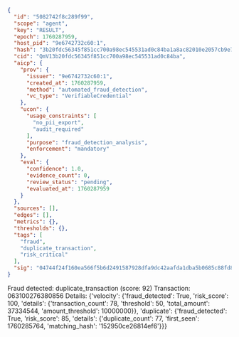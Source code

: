 ```json
{
  "id": "5082742f8c289f99",
  "scope": "agent",
  "key": "RESULT",
  "epoch": 1760287959,
  "host_pid": "9e6742732c60:1",
  "hash": "3b20fdc56345f851cc700a98ec545531ad0c84ba1a8ac82010e2057cb9e78cb0",
  "cid": "QmV13b20fdc56345f851cc700a98ec545531ad0c84ba",
  "aicp": {
    "prov": {
      "issuer": "9e6742732c60:1",
      "created_at": 1760287959,
      "method": "automated_fraud_detection",
      "vc_type": "VerifiableCredential"
    },
    "ucon": {
      "usage_constraints": [
        "no_pii_export",
        "audit_required"
      ],
      "purpose": "fraud_detection_analysis",
      "enforcement": "mandatory"
    },
    "eval": {
      "confidence": 1.0,
      "evidence_count": 0,
      "review_status": "pending",
      "evaluated_at": 1760287959
    }
  },
  "sources": [],
  "edges": [],
  "metrics": {},
  "thresholds": {},
  "tags": [
    "fraud",
    "duplicate_transaction",
    "risk_critical"
  ],
  "sig": "04744f24f160ea566f5b6d2491587928dfa9dc42aafda1dba5b0685c88fd8a58"
}
```

Fraud detected: duplicate_transaction (score: 92)
Transaction: 063100276380856
Details: {'velocity': {'fraud_detected': True, 'risk_score': 100, 'details': {'transaction_count': 78, 'threshold': 50, 'total_amount': 37334544, 'amount_threshold': 10000000}}, 'duplicate': {'fraud_detected': True, 'risk_score': 85, 'details': {'duplicate_count': 77, 'first_seen': 1760285764, 'matching_hash': '152950ce26814ef6'}}}